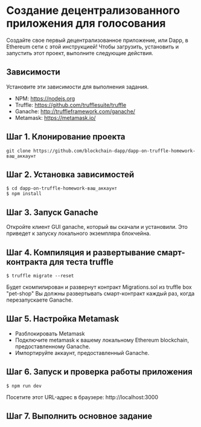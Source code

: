 # Создание децентрализованного приложения для голосования
Создайте свое первый децентрализованное приложение, или Dapp, в Ethereum сети с этой инструкцией!
Чтобы загрузить, установить и запустить этот проект, выполните следующие действия.

## Зависимости
Установите эти зависимости для выполнения задания.
- NPM: https://nodejs.org
- Truffle: https://github.com/trufflesuite/truffle
- Ganache: http://truffleframework.com/ganache/
- Metamask: https://metamask.io/

## Шаг 1. Клонирование проекта
`git clone https://github.com/blockchain-dapp/dapp-on-truffle-homework-ваш_аккаунт`

## Шаг 2. Установка зависимостей
```
$ cd dapp-on-truffle-homework-ваш_аккаунт
$ npm install
```

## Шаг 3. Запуск Ganache
Откройте клиент GUI ganache, который вы скачали и установили. Это приведет к запуску локального экземпляра блокчейна.

## Шаг 4. Компиляция и развертывание смарт-контракта для теста truffle
`$ truffle migrate --reset`

Будет скомпилирован и развернут контракт Migrations.sol из truffle box "pet-shop"
Вы должны развертывать смарт-контракт каждый раз, когда перезапускаете Ganache.

## Шаг 5. Настройка Metamask
* Разблокировать Metamask
* Подключите metamask к вашему локальному Ethereum blockchain, предоставленному Ganache.
* Импортируйте аккаунт, предоставленный Ganache.

## Шаг 6. Запуск и проверка работы приложения
`$ npm run dev`

Посетите этот URL-адрес в браузере: http://localhost:3000
## Шаг 7. Выполнить основное задание